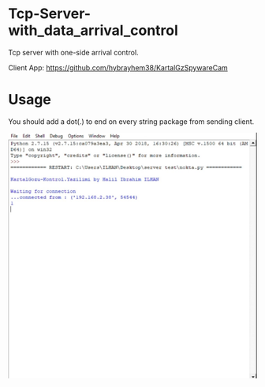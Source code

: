 # Tcp-Server-with_data_arrival_control
Tcp server with one-side arrival control. 

Client App: https://github.com/hybrayhem38/KartalGzSpywareCam

# Usage
You should add a dot(.) to end on every string package from sending client.

<img src="Screenshot_2020-01-12-12-58-44-247_com.google.android.apps.photos~2.jpg" width="760">
